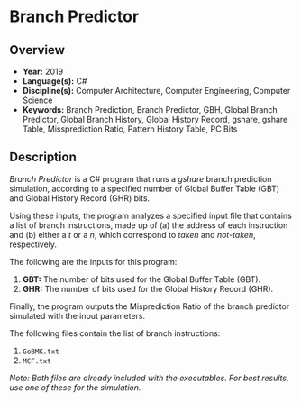 # Branch Predictor
 
## Overview

* **Year:** 2019
* **Language(s):** C#
* **Discipline(s):** Computer Architecture, Computer Engineering, Computer Science
* **Keywords:** Branch Prediction, Branch Predictor, GBH, Global Branch Predictor, Global Branch History, Global History Record, gshare, gshare Table, Missprediction Ratio, Pattern History Table, PC Bits

## Description

*Branch Predictor* is a C# program that runs a *gshare* branch prediction simulation, according to a specified number of Global Buffer Table (GBT) and Global History Record (GHR) bits.

Using these inputs, the program analyzes a specified input file that contains a list of branch instructions, made up of (a) the address of each instruction and (b) either a *t* or a *n*, which correspond to *taken* and *not-taken*, respectively.

The following are the inputs for this program:

1. **GBT:** The number of bits used for the Global Buffer Table (GBT).
2. **GHR:** The number of bits used for the Global History Record (GHR).

Finally, the program outputs the Misprediction Ratio of the branch predictor simulated with the input parameters.

The following files contain the list of branch instructions:

1. `GoBMK.txt`
2. `MCF.txt`

*Note: Both files are already included with the executables. For best results, use one of these for the simulation.*
